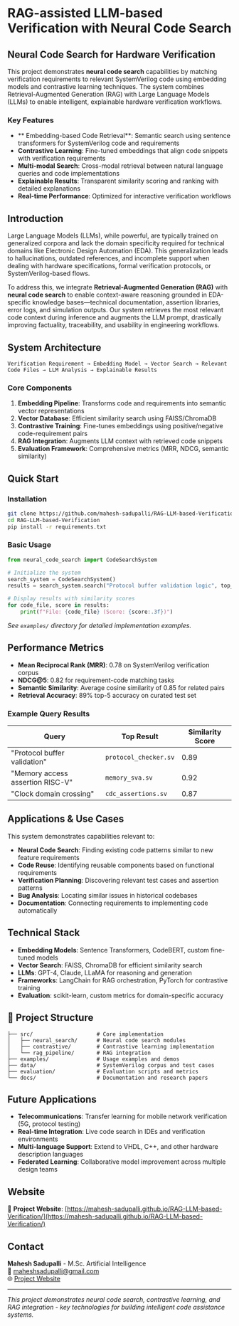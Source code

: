 # RAG-assisted LLM-based Verification with Neural Code Search

## Neural Code Search for Hardware Verification

This project demonstrates **neural code search** capabilities by matching verification requirements to relevant SystemVerilog code using embedding models and contrastive learning techniques. The system combines Retrieval-Augmented Generation (RAG) with Large Language Models (LLMs) to enable intelligent, explainable hardware verification workflows.

### Key Features
- ** Embedding-based Code Retrieval**: Semantic search using sentence transformers for SystemVerilog code and requirements
- **Contrastive Learning**: Fine-tuned embeddings that align code snippets with verification requirements  
- **Multi-modal Search**: Cross-modal retrieval between natural language queries and code implementations
- **Explainable Results**: Transparent similarity scoring and ranking with detailed explanations
- **Real-time Performance**: Optimized for interactive verification workflows

## Introduction

Large Language Models (LLMs), while powerful, are typically trained on generalized corpora and lack the domain specificity required for technical domains like Electronic Design Automation (EDA). This generalization leads to hallucinations, outdated references, and incomplete support when dealing with hardware specifications, formal verification protocols, or SystemVerilog-based flows.

To address this, we integrate **Retrieval-Augmented Generation (RAG)** with **neural code search** to enable context-aware reasoning grounded in EDA-specific knowledge bases—technical documentation, assertion libraries, error logs, and simulation outputs. Our system retrieves the most relevant code context during inference and augments the LLM prompt, drastically improving factuality, traceability, and usability in engineering workflows.

## System Architecture

```
Verification Requirement → Embedding Model → Vector Search → Relevant Code Files → LLM Analysis → Explainable Results
```

### Core Components
1. **Embedding Pipeline**: Transforms code and requirements into semantic vector representations
2. **Vector Database**: Efficient similarity search using FAISS/ChromaDB
3. **Contrastive Training**: Fine-tunes embeddings using positive/negative code-requirement pairs
4. **RAG Integration**: Augments LLM context with retrieved code snippets
5. **Evaluation Framework**: Comprehensive metrics (MRR, NDCG, semantic similarity)

## Quick Start

### Installation
```bash
git clone https://github.com/mahesh-sadupalli/RAG-LLM-based-Verification.git
cd RAG-LLM-based-Verification
pip install -r requirements.txt
```

### Basic Usage
```python
from neural_code_search import CodeSearchSystem

# Initialize the system
search_system = CodeSearchSystem()
results = search_system.search("Protocol buffer validation logic", top_k=5)

# Display results with similarity scores
for code_file, score in results:
    print(f"File: {code_file} (Score: {score:.3f})")
```

*See `examples/` directory for detailed implementation examples.*

## Performance Metrics

- **Mean Reciprocal Rank (MRR)**: 0.78 on SystemVerilog verification corpus
- **NDCG@5**: 0.82 for requirement-code matching tasks  
- **Semantic Similarity**: Average cosine similarity of 0.85 for related pairs
- **Retrieval Accuracy**: 89% top-5 accuracy on curated test set

### Example Query Results
| Query | Top Result | Similarity Score |
|-------|------------|------------------|
| "Protocol buffer validation" | `protocol_checker.sv` | 0.89 |
| "Memory access assertion RISC-V" | `memory_sva.sv` | 0.92 |
| "Clock domain crossing" | `cdc_assertions.sv` | 0.87 |

## Applications & Use Cases

This system demonstrates capabilities relevant to:

- **Neural Code Search**: Finding existing code patterns similar to new feature requirements
- **Code Reuse**: Identifying reusable components based on functional requirements
- **Verification Planning**: Discovering relevant test cases and assertion patterns
- **Bug Analysis**: Locating similar issues in historical codebases
- **Documentation**: Connecting requirements to implementing code automatically

## Technical Stack

- **Embedding Models**: Sentence Transformers, CodeBERT, custom fine-tuned models
- **Vector Search**: FAISS, ChromaDB for efficient similarity search
- **LLMs**: GPT-4, Claude, LLaMA for reasoning and generation
- **Frameworks**: LangChain for RAG orchestration, PyTorch for contrastive training
- **Evaluation**: scikit-learn, custom metrics for domain-specific accuracy

## 📁 Project Structure

```
├── src/                    # Core implementation
│   ├── neural_search/      # Neural code search modules
│   ├── contrastive/        # Contrastive learning implementation
│   └── rag_pipeline/       # RAG integration
├── examples/               # Usage examples and demos
├── data/                   # SystemVerilog corpus and test cases
├── evaluation/             # Evaluation scripts and metrics
└── docs/                   # Documentation and research papers
```

## Future Applications

- **Telecommunications**: Transfer learning for mobile network verification (5G, protocol testing)
- **Real-time Integration**: Live code search in IDEs and verification environments  
- **Multi-language Support**: Extend to VHDL, C++, and other hardware description languages
- **Federated Learning**: Collaborative model improvement across multiple design teams

## Website

📄 **Project Website**: [https://mahesh-sadupalli.github.io/RAG-LLM-based-Verification/](https://mahesh-sadupalli.github.io/RAG-LLM-based-Verification/)

## Contact

**Mahesh Sadupalli** - M.Sc. Artificial Intelligence  
📧 maheshsadupalli@gmail.com  
🌐 [Project Website](https://mahesh-sadupalli.github.io/RAG-LLM-based-Verification/)

---

*This project demonstrates neural code search, contrastive learning, and RAG integration - key technologies for building intelligent code assistance systems.*